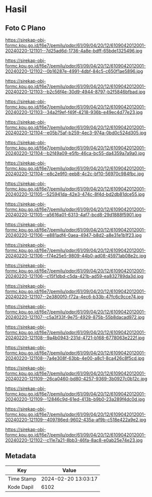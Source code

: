 # Hasil

## Foto C Plano

https://sirekap-obj-formc.kpu.go.id/f6e7/pemilu/pdpr/61/09/04/20/12/6109042012001-20240220-121101--7d25ad6d-1736-4a8e-bdff-65bde1325496.jpg

https://sirekap-obj-formc.kpu.go.id/f6e7/pemilu/pdpr/61/09/04/20/12/6109042012001-20240220-121102--0b16287e-4991-4dbf-84c5-c650f1ae5896.jpg

https://sirekap-obj-formc.kpu.go.id/f6e7/pemilu/pdpr/61/09/04/20/12/6109042012001-20240220-121103--b2c56f4e-30d9-4944-8797-b2f5846bfbad.jpg

https://sirekap-obj-formc.kpu.go.id/f6e7/pemilu/pdpr/61/09/04/20/12/6109042012001-20240220-121103--34a2f9ef-f49f-4218-936b-e49ec4d77e23.jpg

https://sirekap-obj-formc.kpu.go.id/f6e7/pemilu/pdpr/61/09/04/20/12/6109042012001-20240220-121104--e05b75af-b259-4ec3-974a-0bd0c524d305.jpg

https://sirekap-obj-formc.kpu.go.id/f6e7/pemilu/pdpr/61/09/04/20/12/6109042012001-20240220-121104--b2f49a09-e5fb-46ca-bc55-da4359a7a9a0.jpg

https://sirekap-obj-formc.kpu.go.id/f6e7/pemilu/pdpr/61/09/04/20/12/6109042012001-20240220-121104--e8c2e9f0-eeb8-4c2c-bf10-56970c984fbc.jpg

https://sirekap-obj-formc.kpu.go.id/f6e7/pemilu/pdpr/61/09/04/20/12/6109042012001-20240220-121105--525941da-42e3-474c-8f4d-bd2db81dce55.jpg

https://sirekap-obj-formc.kpu.go.id/f6e7/pemilu/pdpr/61/09/04/20/12/6109042012001-20240220-121105--a5616a01-6313-4af7-bcd8-29d1888f5901.jpg

https://sirekap-obj-formc.kpu.go.id/f6e7/pemilu/pdpr/61/09/04/20/12/6109042012001-20240220-121106--e881adf4-0aea-4947-b8d2-a8e31e1b1f23.jpg

https://sirekap-obj-formc.kpu.go.id/f6e7/pemilu/pdpr/61/09/04/20/12/6109042012001-20240220-121106--f74e25e5-9809-44b0-ad08-45971ab08e2c.jpg

https://sirekap-obj-formc.kpu.go.id/f6e7/pemilu/pdpr/61/09/04/20/12/6109042012001-20240220-121106--c15f1dbd-c5da-421b-ad59-ea832789da3d.jpg

https://sirekap-obj-formc.kpu.go.id/f6e7/pemilu/pdpr/61/09/04/20/12/6109042012001-20240220-121107--2e3800f0-f72a-4ec6-b33b-47fc6c9cce74.jpg

https://sirekap-obj-formc.kpu.go.id/f6e7/pemilu/pdpr/61/09/04/20/12/6109042012001-20240220-121107--c5a3f33f-9e75-4929-875b-55b8dacad972.jpg

https://sirekap-obj-formc.kpu.go.id/f6e7/pemilu/pdpr/61/09/04/20/12/6109042012001-20240220-121108--9a4b0943-231d-4721-b168-6778063e222f.jpg

https://sirekap-obj-formc.kpu.go.id/f6e7/pemilu/pdpr/61/09/04/20/12/6109042012001-20240220-121108--7a4e308f-63bb-4e00-a8c1-8ca426c8f5cd.jpg

https://sirekap-obj-formc.kpu.go.id/f6e7/pemilu/pdpr/61/09/04/20/12/6109042012001-20240220-121109--26ca0460-bd80-4257-9369-3b0927c0b12c.jpg

https://sirekap-obj-formc.kpu.go.id/f6e7/pemilu/pdpr/61/09/04/20/12/6109042012001-20240220-121109--12846c9d-61ed-413b-b9b0-23a289f4dc0d.jpg

https://sirekap-obj-formc.kpu.go.id/f6e7/pemilu/pdpr/61/09/04/20/12/6109042012001-20240220-121109--409786ed-9602-435a-af9b-c518e422a9e2.jpg

https://sirekap-obj-formc.kpu.go.id/f6e7/pemilu/pdpr/61/09/04/20/12/6109042012001-20240220-121102--c11e7a21-8bb3-46fa-8ac8-e0ab25e74e23.jpg


## Metadata

| Key        | Value               |
| ---------- | ------------------- |
| Time Stamp | 2024-02-20 13:03:17 |
| Kode Dapil | 6102                |



